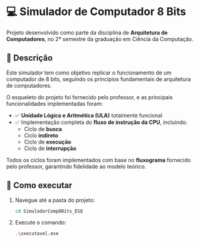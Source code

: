 # 💻 Simulador de Computador 8 Bits

Projeto desenvolvido como parte da disciplina de **Arquitetura de Computadores**, no 2º semestre da graduação em Ciência da Computação.

## 📌 Descrição

Este simulador tem como objetivo replicar o funcionamento de um computador de 8 bits, seguindo os princípios fundamentais de arquitetura de computadores.

O esqueleto do projeto foi fornecido pelo professor, e as principais funcionalidades implementadas foram:

- ✅ **Unidade Lógica e Aritmética (ULA)** totalmente funcional  
- ✅ Implementação completa do **fluxo de instrução da CPU**, incluindo:
  - Ciclo de **busca**
  - Ciclo **indireto**
  - Ciclo de **execução**
  - Ciclo de **interrupção**

Todos os ciclos foram implementados com base no **fluxograma** fornecido pelo professor, garantindo fidelidade ao modelo teórico.

## 🚀 Como executar

1. Navegue até a pasta do projeto:

   ```bash
   cd SimuladorComp8Bits_ESQ

2. Execute o comando:
    ```bash
    .\executavel.exe
